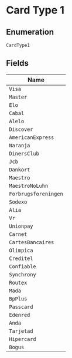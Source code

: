 
# Card Type 1

## Enumeration

`CardType1`

## Fields

| Name |
|  --- |
| `Visa` |
| `Master` |
| `Elo` |
| `Cabal` |
| `Alelo` |
| `Discover` |
| `AmericanExpress` |
| `Naranja` |
| `DinersClub` |
| `Jcb` |
| `Dankort` |
| `Maestro` |
| `MaestroNoLuhn` |
| `Forbrugsforeningen` |
| `Sodexo` |
| `Alia` |
| `Vr` |
| `Unionpay` |
| `Carnet` |
| `CartesBancaires` |
| `Olimpica` |
| `Creditel` |
| `Confiable` |
| `Synchrony` |
| `Routex` |
| `Mada` |
| `BpPlus` |
| `Passcard` |
| `Edenred` |
| `Anda` |
| `Tarjetad` |
| `Hipercard` |
| `Bogus` |

